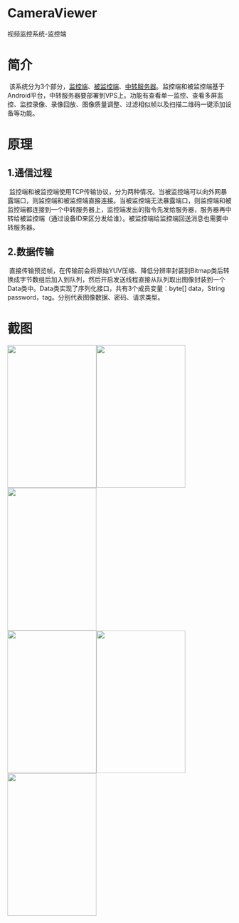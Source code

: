 # CameraViewer
视频监控系统-监控端
<h1>
	简介
</h1>
<p>
	<span style="white-space:pre"></span><span style="white-space:pre">	</span>该系统分为3个部分，<a target="_blank" href="https://github.com/pwrliang/CameraViewer">监控端</a>、<a target="_blank" href="https://github.com/pwrliang/Camera">被监控端</a>、<a target="_blank" href="https://github.com/pwrliang/Camera/tree/master/CamServer">中转服务器</a>。监控端和被监控端基于Android平台，中转服务器要部署到VPS上。功能有查看单一监控、查看多屏监控、监控录像、录像回放、图像质量调整、过滤相似帧以及扫描二维码一键添加设备等功能。
</p>
<h1>
	原理
</h1>
<h2>
	1.通信过程
</h2>
<p>
	<span style="white-space:pre"></span><span style="white-space:pre">	</span>监控端和被监控端使用TCP传输协议，分为两种情况。当被监控端可以向外网暴露端口，则监控端和被监控端直接连接。当被监控端无法暴露端口，则监控端和被监控端都连接到一个中转服务器上，监控端发出的指令先发给服务器，服务器再中转给被监控端（通过设备ID来区分发给谁）。被监控端给监控端回送消息也需要中转服务器。
</p>
<h2>
	2.数据传输
</h2>
<p>
	<span style="white-space:pre"></span><span style="white-space:pre">	</span>直接传输预览帧，在传输前会将原始YUV压缩、降低分辨率封装到Bitmap类后转换成字节数组后加入到队列，然后开启发送线程直接从队列取出图像封装到一个Data类中。Data类实现了序列化接口，共有3个成员变量：byte[] data，String password，tag。分别代表图像数据、密码、请求类型。
</p>
<h1>
	截图
</h1>
<div>
	<img src="https://raw.githubusercontent.com/pwrliang/CameraViewer/master/screenshot/Screenshot_2016-06-24-11-41-28_com.yjm.cameraviewer.png" width="200" height="320" alt="" /><img src="https://raw.githubusercontent.com/pwrliang/CameraViewer/master/screenshot/Screenshot_2016-06-24-11-41-35_com.yjm.cameraviewer.png" width="200" height="320" alt="" /><img src="https://raw.githubusercontent.com/pwrliang/CameraViewer/master/screenshot/Screenshot_2016-06-24-11-43-03_com.yjm.cameraviewer.png" width="200" height="320" alt="" /><br />
	
</div>
<div>
	<img src="https://raw.githubusercontent.com/pwrliang/CameraViewer/master/screenshot/Screenshot_2016-06-24-11-43-21_com.yjm.cameraviewer.png" width="200" height="320" alt="" /><img src="https://raw.githubusercontent.com/pwrliang/CameraViewer/master/screenshot/Screenshot_2016-06-24-11-43-40_com.yjm.cameraviewer.png" width="200" height="320" alt="" /><img src="https://raw.githubusercontent.com/pwrliang/CameraViewer/master/screenshot/Screenshot_2016-06-24-11-44-40_com.yjm.camera.png" width="200" height="320" alt="" /><br />
	
</div>
